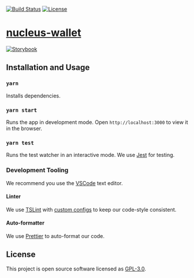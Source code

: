 [![Build Status][travis-svg]][travis-url] [![License][license-svg]][license-url]

# [nucleus-wallet](https://dev-wallet.zilliqa.com)
[![Storybook][storybook-svg]][storybook-url]

## Installation and Usage

### `yarn`

Installs dependencies.

### `yarn start`

Runs the app in development mode.
Open `http://localhost:3000` to view it in the browser.

### `yarn test`

Runs the test watcher in an interactive mode.
We use [Jest](https://jestjs.io/) for testing.

### Development Tooling

We recommend you use the [VSCode](https://code.visualstudio.com/) text editor.

#### Linter

We use [TSLint](https://palantir.github.io/tslint/) with [custom configs](https://github.com/Zilliqa/nucleus-wallet/blob/master/tslint.json) to keep our code-style consistent.

#### Auto-formatter

We use [Prettier](https://prettier.io/) to auto-format our code.

## License

This project is open source software licensed as [GPL-3.0](https://github.com/zilliqa/nucleus-wallet/blob/master/LICENSE).

[travis-svg]: https://travis-ci.com/Zilliqa/nucleus-wallet.svg?token=zQ1VLsuY7iH5Nn3yKbai&branch=master
[travis-url]: https://travis-ci.com/Zilliqa/nucleus-wallet

[storybook-svg]:  https://github.com/storybooks/press/blob/master/badges/storybook.svg
[storybook-url]: https://zilliqa.github.io/nucleus-wallet

[license-svg]: https://img.shields.io/cran/l/devtools.svg
[license-url]: https://github.com/zilliqa/nucleus-wallet/blob/master/LICENSE
